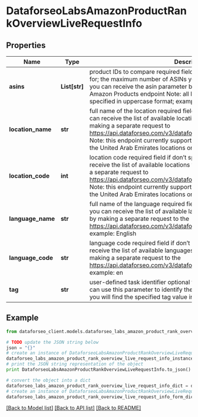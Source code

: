 # DataforseoLabsAmazonProductRankOverviewLiveRequestInfo


## Properties

Name | Type | Description | Notes
------------ | ------------- | ------------- | -------------
**asins** | **List[str]** | product IDs to compare required field product IDs to receive ranking data for; the maximum number of ASINs you can specify in this array is 1000; you can receive the asin parameter by making a separate request to the Amazon Products endpoint Note: all letters in ASIN code must be specified in uppercase format; example: B01LW2SL7R | [optional] 
**location_name** | **str** | full name of the location required field if don’t specify location_code you can receive the list of available locations with their location_name by making a separate request to https://api.dataforseo.com/v3/dataforseo_labs/locations_and_languages; Note: this endpoint currently supports the US, Egypt, Saudi Arabia, and the United Arab Emirates locations only; example: United States | [optional] 
**location_code** | **int** | location code required field if don’t specify location_name you can receive the list of available locations with their location_code by making a separate request to https://api.dataforseo.com/v3/dataforseo_labs/locations_and_languages; Note: this endpoint currently supports the US, Egypt, Saudi Arabia, and the United Arab Emirates locations only; example: 2840 | [optional] 
**language_name** | **str** | full name of the language required field if don’t specify language_code you can receive the list of available languages with their language_name by making a separate request to the https://api.dataforseo.com/v3/dataforseo_labs/locations_and_languages example: English | [optional] 
**language_code** | **str** | language code required field if don’t specify language_name you can receive the list of available languages with their language_code by making a separate request to the https://api.dataforseo.com/v3/dataforseo_labs/locations_and_languages example: en | [optional] 
**tag** | **str** | user-defined task identifier optional field the character limit is 255 you can use this parameter to identify the task and match it with the result you will find the specified tag value in the data object of the response | [optional] 

## Example

```python
from dataforseo_client.models.dataforseo_labs_amazon_product_rank_overview_live_request_info import DataforseoLabsAmazonProductRankOverviewLiveRequestInfo

# TODO update the JSON string below
json = "{}"
# create an instance of DataforseoLabsAmazonProductRankOverviewLiveRequestInfo from a JSON string
dataforseo_labs_amazon_product_rank_overview_live_request_info_instance = DataforseoLabsAmazonProductRankOverviewLiveRequestInfo.from_json(json)
# print the JSON string representation of the object
print DataforseoLabsAmazonProductRankOverviewLiveRequestInfo.to_json()

# convert the object into a dict
dataforseo_labs_amazon_product_rank_overview_live_request_info_dict = dataforseo_labs_amazon_product_rank_overview_live_request_info_instance.to_dict()
# create an instance of DataforseoLabsAmazonProductRankOverviewLiveRequestInfo from a dict
dataforseo_labs_amazon_product_rank_overview_live_request_info_form_dict = dataforseo_labs_amazon_product_rank_overview_live_request_info.from_dict(dataforseo_labs_amazon_product_rank_overview_live_request_info_dict)
```
[[Back to Model list]](../README.md#documentation-for-models) [[Back to API list]](../README.md#documentation-for-api-endpoints) [[Back to README]](../README.md)



